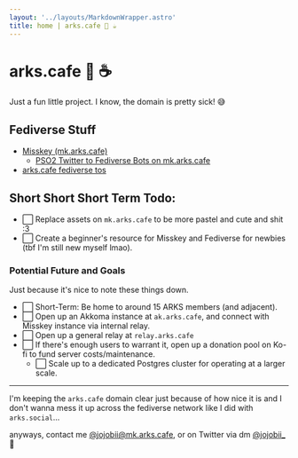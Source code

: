 ```yaml
---
layout: '../layouts/MarkdownWrapper.astro'
title: home | arks.cafe 💫 ☕️  
---
```


# arks.cafe 💫 ☕️ 

Just a fun little project. I know, the domain is pretty sick! 😅

## Fediverse Stuff 

- [Misskey (mk.arks.cafe)](https://mk.arks.cafe)
  - [PSO2 Twitter to Fediverse Bots on mk.arks.cafe](/fedi/mirror-bots)
- [arks.cafe fediverse tos](/fedi/tos)

## Short Short Short Term Todo:

- ⬜️ Replace assets on `mk.arks.cafe` to be more pastel and cute and shit :3
- ⬜️ Create a beginner's resource for Misskey and Fediverse for newbies (tbf I'm still new myself lmao).

### Potential Future and Goals

Just because it's nice to note these things down.

- ⬜️ Short-Term: Be home to around 15 ARKS members (and adjacent).
- ⬜️ Open up an Akkoma instance at `ak.arks.cafe`, and connect with Misskey instance via internal relay.
- ⬜️ Open up a general relay at `relay.arks.cafe`
- ⬜️ If there's enough users to warrant it, open up a donation pool on Ko-fi to fund server costs/maintenance.
  - ⬜️ Scale up to a dedicated Postgres cluster for operating at a larger scale.


---

I'm keeping the `arks.cafe` domain clear just because of how nice it is and I don't wanna mess it up across the fediverse network like I did with `arks.social`...

anyways, contact me [@jojobii@mk.arks.cafe](https://mk.arks.cafe/@jojobii), or on Twitter via dm [@jojobii_](https://twitter.com/jojobii_) 👀